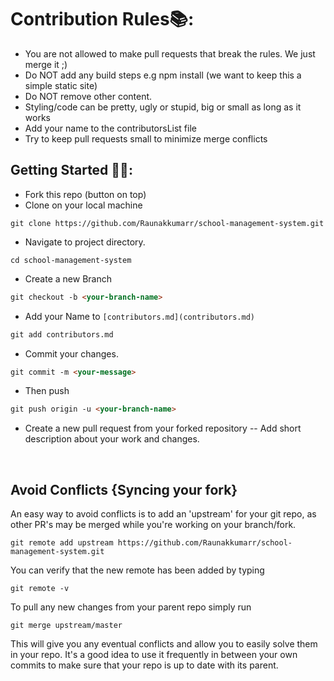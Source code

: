 
# Contribution Rules📚:

- You are not allowed to make pull requests that break the rules. We just merge it ;)
- Do NOT add any build steps e.g npm install (we want to keep this a simple static site)
- Do NOT remove other content.
- Styling/code can be pretty, ugly or stupid, big or small as long as it works
- Add your name to the contributorsList file
- Try to keep pull requests small to minimize merge conflicts


## Getting Started 🤩🤗:

- Fork this repo (button on top)
- Clone on your local machine

```terminal
git clone https://github.com/Raunakkumarr/school-management-system.git
```
- Navigate to project directory.
```terminal
cd school-management-system
```

- Create a new Branch

```markdown
git checkout -b <your-branch-name>
```
- Add your Name to `[contributors.md](contributors.md)`
```markdown
git add contributors.md
```
- Commit your changes.

```markdown
git commit -m <your-message>
```
- Then push 
```markdown
git push origin -u <your-branch-name>
```


- Create a new pull request from your forked repository -- Add short description about your work and changes.

<br>

## Avoid Conflicts {Syncing your fork}

An easy way to avoid conflicts is to add an 'upstream' for your git repo, as other PR's may be merged while you're working on your branch/fork.   

```terminal
git remote add upstream https://github.com/Raunakkumarr/school-management-system.git
```

You can verify that the new remote has been added by typing
```terminal
git remote -v
```

To pull any new changes from your parent repo simply run
```terminal
git merge upstream/master
```

This will give you any eventual conflicts and allow you to easily solve them in your repo. It's a good idea to use it frequently in between your own commits to make sure that your repo is up to date with its parent.
